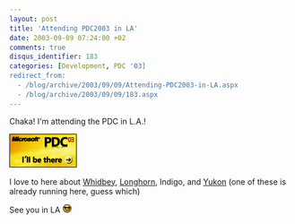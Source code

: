 ```yaml
---
layout: post
title: 'Attending PDC2003 in LA'
date: 2003-09-09 07:24:00 +02
comments: true
disqus_identifier: 183
categories: [Development, PDC '03]
redirect_from:
  - /blog/archive/2003/09/09/Attending-PDC2003-in-LA.aspx
  - /blog/archive/2003/09/09/183.aspx
---
```


Chaka! I'm attending the PDC in L.A.!

[![PDC 2003 Attendee](/files/archive/pdc2003i.gif)](http://msdn.microsoft.com/events/pdc)

I love to here about [Whidbey](http://www.microsoft.com/sql/evaluation/yukon.asp), [Longhorn](http://www.winsupersite.com/faq/longhorn.asp), Indigo, and [Yukon](http://www.microsoft.com/sql/evaluation/yukon.asp) (one of these is already running here, guess which)

See you in LA ![Cool](/files/archive/smiley_cool.gif)

